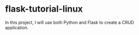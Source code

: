# flask-tutorial-linux
In this project, I will use both Python and Flask to create a CRUD application. 
